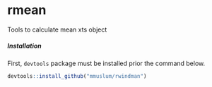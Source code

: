 # rmean
Tools to calculate mean xts object

##### Installation

First, `devtools` package must be installed prior the command below.

```R
devtools::install_github("mmuslum/rwindman")
```
